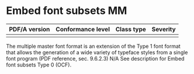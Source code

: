 # Embed font subsets MM

| PDF/A version | Conformance level | Class type  | Severity |
| ------------- | ----------------- | ----------  | -------- |
|               |                   |             |          |

The multiple master font format is an extension of the Type 1 font format that allows the generation of a wide variety  of  typeface  styles  from  a  single  font  program (PDF reference, sec. 9.6.2.3)
N/A
See description for Embed font subsets Type 0 (OCF).